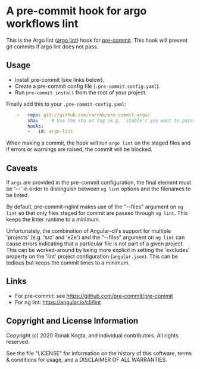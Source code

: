 # A pre-commit hook for argo workflows lint

This is the Argo lint ([argo lint](https://angular.io/cli/lint)) hook for [pre-commit](https://pre-commit.com). This hook will prevent git commits if argo lint does not pass.

## Usage

- Install pre-commit (see links below).
- Create a pre-commit config file (`.pre-commit-config.yaml`).
- Run `pre-commit install` from the root of your project.

Finally add this to your `.pre-commit-config.yaml`:

```yaml
    -   repo: git://github.com/rarchk/pre-commit-argo/
        sha: ''  # Use the sha or tag (e.g. 'stable') you want to point at
        hooks:
        -   id: argo-lint
```

When making a commit, the hook will run `argo lint` on the staged files and if errors or warnings are raised, the commit will be blocked.

## Caveats

If `args` are provided in the pre-commit configuration, the final element must be '--' in order to distinguish between `ng lint` options and the filenames to be linted.

By default, pre-commit-nglint makes use of the "--files" argument on `ng lint` so that only files staged for commit are passed through `ng lint`. This keeps the linter runtime to a minimum.

Unfortunately, the combination of Angular-cli's support for multiple 'projects' (e.g. 'src' and 'e2e') and the "--files" argument on `ng lint` can cause errors indicating that a particular file is not part of a given project. This can be worked-around by being more explicit in setting the 'excludes' property on the 'lint' project configuration (`angular.json`). This can be tedious but keeps the commit times to a minimum.

## Links
- For pre-commit: see https://github.com/pre-commit/pre-commit
- For ng lint: https://angular.io/cli/lint

## Copyright and License Information

Copyright (c) 2020 Ronak Kogta, and individual contributors. All rights reserved.

See the file "LICENSE" for information on the history of this software, terms & conditions for usage, and a DISCLAIMER OF ALL WARRANTIES.
